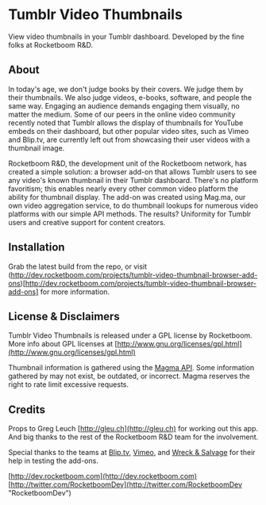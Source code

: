 # Tumblr Video Thumbnails

View video thumbnails in your Tumblr dashboard. Developed by the fine folks at Rocketboom R&D.


## About

In today's age, we don't judge books by their covers. We judge them by their thumbnails. We also judge videos, e-books, software, and people the same way. Engaging an audience demands engaging them visually, no matter the medium. Some of our peers in the online video community recently noted that Tumblr allows the display of thumbnails for YouTube embeds on their dashboard, but other popular video sites, such as Vimeo and Blip.tv, are currently left out from showcasing their user videos with a thumbnail image.

Rocketboom R&D, the development unit of the Rocketboom network, has created a simple solution: a browser add-on that allows Tumblr users to see any video's known thumbnail in their Tumblr dashboard. There's no platform favoritism; this enables nearly every other common video platform the ability for thumbnail display. The add-on was created using Mag.ma, our own video aggregation service, to do thumbnail lookups for numerous video platforms with our simple API methods. The results? Uniformity for Tumblr users and creative support for content creators.

## Installation

Grab the latest build from the repo, or visit (http://dev.rocketboom.com/projects/tumblr-video-thumbnail-browser-add-ons)[http://dev.rocketboom.com/projects/tumblr-video-thumbnail-browser-add-ons] for more information.


## License & Disclaimers

Tumblr Video Thumbnails is released under a GPL license by Rocketboom. More info about GPL licenses at [http://www.gnu.org/licenses/gpl.html](http://www.gnu.org/licenses/gpl.html)

Thumbnail information is gathered using the [Magma API](http://docs.mag.ma). Some information gathered by may not exist, be outdated, or incorrect. Magma reserves the right to rate limit excessive requests.


## Credits

Props to Greg Leuch [http://gleu.ch](http://gleu.ch) for working out this app. And big thanks to the rest of the Rocketboom R&D team for the involvement.

Special thanks to the teams at [Blip.tv](http://blip.tv), [Vimeo](http://vimeo.com), and [Wreck & Salvage](http://wreckandsalvage.com) for their help in testing the add-ons.

[http://dev.rocketboom.com](http://dev.rocketboom.com)
[http://twitter.com/RocketboomDev](http://twitter.com/RocketboomDev "RocketboomDev")
